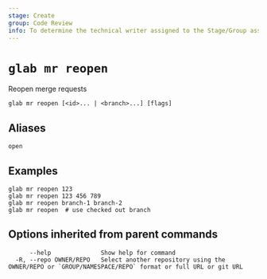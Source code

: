```yaml
---
stage: Create
group: Code Review
info: To determine the technical writer assigned to the Stage/Group associated with this page, see https://about.gitlab.com/handbook/product/ux/technical-writing/#assignments
---
```


<!--
This documentation is auto generated by a script.
Please do not edit this file directly. Run `make gen-docs` instead.
-->

# `glab mr reopen`

Reopen merge requests

```plaintext
glab mr reopen [<id>... | <branch>...] [flags]
```

## Aliases

```plaintext
open
```

## Examples

```plaintext
glab mr reopen 123
glab mr reopen 123 456 789
glab mr reopen branch-1 branch-2
glab mr reopen  # use checked out branch

```

## Options inherited from parent commands

```plaintext
      --help              Show help for command
  -R, --repo OWNER/REPO   Select another repository using the OWNER/REPO or `GROUP/NAMESPACE/REPO` format or full URL or git URL
```
